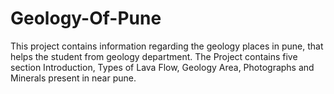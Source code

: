 # Geology-Of-Pune
This project contains information regarding the geology places in pune,
that helps the student from geology department.
The Project contains five section Introduction, Types of Lava Flow, Geology Area,
Photographs and Minerals present in near pune.


